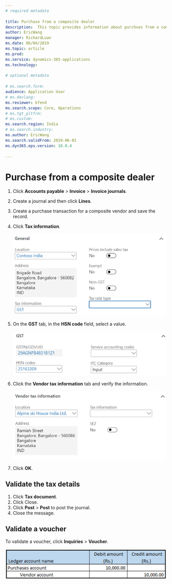 ```yaml
---
# required metadata

title: Purchase from a composite dealer
description:  This topic provides information about purchses from a composite dealer.
author: EricWang
manager: RichardLuan
ms.date: 06/04/2019
ms.topic: article
ms.prod: 
ms.service: dynamics-365-applications
ms.technology: 

# optional metadata

# ms.search.form: 
audience: Application User
# ms.devlang: 
ms.reviewer: kfend
ms.search.scope: Core, Operations
# ms.tgt_pltfrm: 
# ms.custom: 
ms.search.region: India
# ms.search.industry: 
ms.author: EricWang
ms.search.validFrom: 2019-06-01
ms.dyn365.ops.version: 10.0.4

---
```


# Purchase from a composite dealer

1. Click **Accounts payable** \> **Invoice** \> **Invoice journals**.
2. Create a journal and then click **Lines**.
3. Create a purchase transaction for a composite vendor and save the record.
4. Click **Tax information**.

   ![](media/Annotation-2019-05-16-101054.png)

5. On the **GST** tab, in the **HSN code** field, select a value.

   ![](media/Annotation-2019-05-16-101138.png)

6. Click the **Vendor tax information** tab and verify the information.

   ![](media/Annotation-2019-05-16-101246.png)

7. Click **OK**.

## Validate the tax details

1. Click **Tax document**.
2. Click Close.
3. Click **Post** \> **Post** to post the journal.
4. Close the message.

## Validate a voucher

To validate a voucher, click **Inquiries** \> **Voucher**.

![](media/Annotation-2019-05-16-100656.png)



